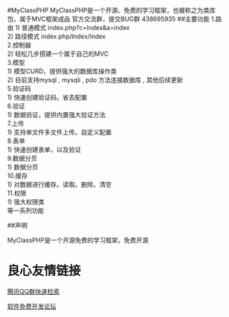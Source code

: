 #MyClassPHP
MyClassPHP是一个开源、免费的学习框架，也被称之为类库包，属于MVC框架成品
官方交流群，提交BUG群  438695935
##主要功能
1.路由
    1) 普通模式 index.php?c=Index&a=index  
    2) 路径模式 index.php/Index/Index  
2.控制器   
    2) 轻松几步搭建一个属于自己的MVC  
3.模型  
    1) 模型CURD，提供强大的数据库操作类  
    2) 目前支持mysql , mysqli , pdo 方法连接数据库 , 其他后续更新  
5.验证码  
    1) 快速创建验证码。省去配置  
6.验证  
    1) 数据验证，提供内置强大验证方法  
7.上传  
    1) 支持单文件多文件上传。自定义配置  
8.表单  
    1) 快速创建表单，以及验证  
9.数据分页  
    1) 数据分页  
10.缓存  
    1) 对数据进行缓存。读取。删除。清空  
11.权限  
    1) 强大权限类  
等一系列功能  

##声明

MyClassPHP是一个开源免费的学习框架，免费开源

 # 良心友情链接

[腾讯QQ群快速检索](http://u.720life.cn/s/8cf73f7c)

[软件免费开发论坛](http://u.720life.cn/s/bbb01dc0)